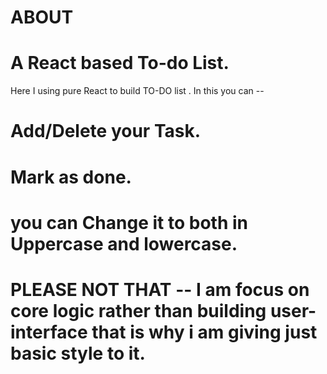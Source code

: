 # ABOUT 

# A React based To-do List.

Here I using pure React to build TO-DO list . In this you can -- 

# Add/Delete your Task.
# Mark as done.
# you can Change it to both in Uppercase and lowercase.


# PLEASE NOT THAT -- I am  focus on core logic rather than building user-interface that is why i am giving just basic style to it.

